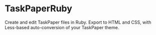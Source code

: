 # TaskPaperRuby
Create and edit TaskPaper files in Ruby. Export to HTML and CSS, with Less-based auto-conversion of your TaskPaper theme.
